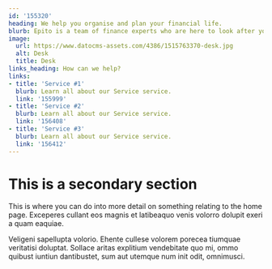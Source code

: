 ```yaml
---
id: '155320'
heading: We help you organise and plan your financial life.
blurb: Epito is a team of finance experts who are here to look after your best interests.
image:
  url: https://www.datocms-assets.com/4386/1515763370-desk.jpg
  alt: Desk
  title: Desk
links_heading: How can we help?
links:
- title: 'Service #1'
  blurb: Learn all about our Service service.
  link: '155999'
- title: 'Service #2'
  blurb: Learn all about our Service service.
  link: '156408'
- title: 'Service #3'
  blurb: Learn all about our Service service.
  link: '156412'
---
```


# This is a secondary section

This is where you can do into more detail on something relating to the home page. Exceperes cullant eos magnis et latibeaquo venis volorro dolupit exeri a quam eaquiae.

Veligeni sapellupta volorio. Ehente cullese volorem porecea tiumquae veritatisi doluptat. Sollace aritas explitium vendebitate quo mi, ommo quibust iuntiun dantibustet, sum aut utemque num init odit, omnimusci.